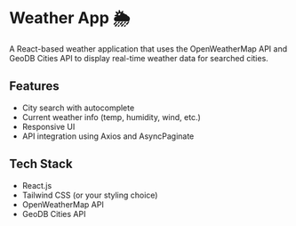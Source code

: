 # Weather App 🌦️

A React-based weather application that uses the OpenWeatherMap API and GeoDB Cities API to display real-time weather data for searched cities.

## Features

- City search with autocomplete
- Current weather info (temp, humidity, wind, etc.)
- Responsive UI
- API integration using Axios and AsyncPaginate

## Tech Stack

- React.js
- Tailwind CSS (or your styling choice)
- OpenWeatherMap API
- GeoDB Cities API

